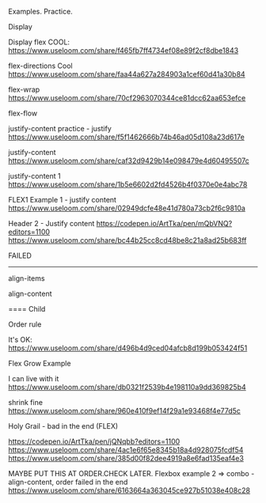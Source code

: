 Examples. Practice.



Display

Display flex
COOL: https://www.useloom.com/share/f465fb7ff4734ef08e89f2cf8dbe1843



flex-directions
Cool https://www.useloom.com/share/faa44a627a284903a1cef60d41a30b84



flex-wrap
https://www.useloom.com/share/70cf2963070344ce81dcc62aa653efce




flex-flow



justify-content
practice - justify
https://www.useloom.com/share/f5f1462666b74b46ad05d108a23d617e



justify-content
https://www.useloom.com/share/caf32d9429b14e098479e4d60495507c


justify-content 1
https://www.useloom.com/share/1b5e6602d2fd4526b4f0370e0e4abc78



FLEX1 Example 1 - justify content
https://www.useloom.com/share/02949dcfe48e41d780a73cb2f6c9810a




Header 2 - Justify content
https://codepen.io/ArtTka/pen/mQbVNQ?editors=1100
https://www.useloom.com/share/bc44b25cc8cd48be8c21a8ad25b683ff

FAILED

----


align-items



align-content


====
Child



Order rule
<!-- it's OK: https://www.useloom.com/share/ddbfd010daac4a4884476c724162f5f8 -->



It's OK: https://www.useloom.com/share/d496b4d9ced04afcb8d199b053424f51



Flex Grow Example

<!-- https://www.useloom.com/share/0f5787d3d22648359cb86a15bb6afc77
https://www.useloom.com/share/fbed0d8646604b758c6475ecf7d34d77 -->


I can live with it https://www.useloom.com/share/db0321f2539b4e198110a9dd369825b4



<!-- !-- practice flex grow -->
<!-- https://www.useloom.com/share/6ba79032de7b466896da0bd73569a99b -->





<!-- flex shrink -->
<!-- https://www.useloom.com/share/2acad3a86b224b81b307f2c92737bc10 -->


<!-- Flex Shrink example - nice
https://www.useloom.com/share/794dffcc563e411b8c46df556f6a58b4 -->
shrink
fine https://www.useloom.com/share/960e410f9ef14f29a1e93468f4e77d5c






Holy Grail - bad in the end (FLEX)
<!-- https://www.useloom.com/share/167dfe14dce4415fb5fcea4c8e8b2cbf
again - last minute is bad: https://www.useloom.com/share/739c72f3d3544a248bde1374c1a6d8b1 -->

https://codepen.io/ArtTka/pen/jQNqbb?editors=1100
https://www.useloom.com/share/4ac1e6f65e8345b18a4d928075fcdf54
https://www.useloom.com/share/385d00f82dee4919a8e6fad135eaf4e3



MAYBE PUT THIS AT ORDER.CHECK LATER.
Flexbox example 2 => combo - align-content, order
failed in the end
https://www.useloom.com/share/6163664a363045ce927b51038e408c28
